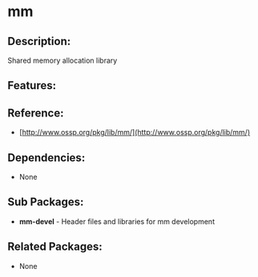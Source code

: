 # mm

## Description:

Shared memory allocation library

## Features:

## Reference:

* [http://www.ossp.org/pkg/lib/mm/](http://www.ossp.org/pkg/lib/mm/)

## Dependencies:

* None

## Sub Packages:

* **mm-devel** - Header files and libraries for mm development

## Related Packages:

* None

